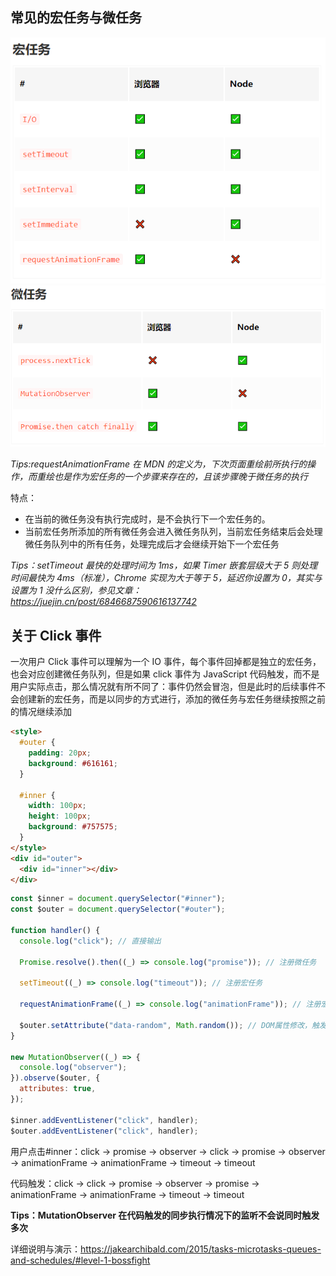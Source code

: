 ## 常见的宏任务与微任务

<img src="../asset/task-a.png"/>
<img src="../asset/task-b.png"/>

_Tips:requestAnimationFrame 在 MDN 的定义为，下次页面重绘前所执行的操作，而重绘也是作为宏任务的一个步骤来存在的，且该步骤晚于微任务的执行_

特点：

- 在当前的微任务没有执行完成时，是不会执行下一个宏任务的。
- 当前宏任务所添加的所有微任务会进入微任务队列，当前宏任务结束后会处理微任务队列中的所有任务，处理完成后才会继续开始下一个宏任务

_Tips：setTimeout 最快的处理时间为 1ms，如果 Timer 嵌套层级大于 5 则处理时间最快为 4ms（标准），Chrome 实现为大于等于 5，延迟你设置为 0，其实与设置为 1 没什么区别，参见文章：https://juejin.cn/post/6846687590616137742_

## 关于 Click 事件

一次用户 Click 事件可以理解为一个 IO 事件，每个事件回掉都是独立的宏任务，也会对应创建微任务队列，但是如果 click 事件为 JavaScript 代码触发，而不是用户实际点击，那么情况就有所不同了：事件仍然会冒泡，但是此时的后续事件不会创建新的宏任务，而是以同步的方式进行，添加的微任务与宏任务继续按照之前的情况继续添加

```html
<style>
  #outer {
    padding: 20px;
    background: #616161;
  }

  #inner {
    width: 100px;
    height: 100px;
    background: #757575;
  }
</style>
<div id="outer">
  <div id="inner"></div>
</div>
```

```js
const $inner = document.querySelector("#inner");
const $outer = document.querySelector("#outer");

function handler() {
  console.log("click"); // 直接输出

  Promise.resolve().then((_) => console.log("promise")); // 注册微任务

  setTimeout((_) => console.log("timeout")); // 注册宏任务

  requestAnimationFrame((_) => console.log("animationFrame")); // 注册宏任务

  $outer.setAttribute("data-random", Math.random()); // DOM属性修改，触发微任务
}

new MutationObserver((_) => {
  console.log("observer");
}).observe($outer, {
  attributes: true,
});

$inner.addEventListener("click", handler);
$outer.addEventListener("click", handler);
```

用户点击#inner：click -> promise -> observer -> click -> promise -> observer -> animationFrame -> animationFrame -> timeout -> timeout

代码触发：click -> click -> promise -> observer -> promise -> animationFrame -> animationFrame -> timeout -> timeout

**Tips：MutationObserver 在代码触发的同步执行情况下的监听不会说同时触发多次**

详细说明与演示：https://jakearchibald.com/2015/tasks-microtasks-queues-and-schedules/#level-1-bossfight
